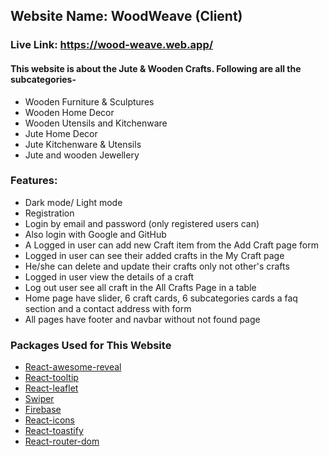 ## Website Name: WoodWeave (Client)
### Live Link: https://wood-weave.web.app/
#### This website is about the Jute & Wooden Crafts. Following are all the subcategories-
+ Wooden Furniture & Sculptures
+ Wooden Home Decor
+ Wooden Utensils and Kitchenware
+ Jute Home Decor
+ Jute Kitchenware & Utensils
+ Jute and wooden Jewellery
  
### Features:
+ Dark mode/ Light mode
+ Registration
+ Login by email and password (only registered users can)
+ Also login with Google and GitHub
+ A Logged in user can add new Craft item from the Add Craft page form
+ Logged in user can see their added crafts in the My Craft page
+ He/she can delete and update their crafts only not other's crafts
+ Logged in user view the details of a craft
+ Log out user see all craft in the All Crafts Page in a table
+ Home page have slider, 6 craft cards, 6 subcategories cards a faq section and a contact address with form
+ All pages have footer and navbar without not found page


### Packages Used for This Website
- [React-awesome-reveal](https://github.com/dennismorello/react-awesome-reveal)
- [React-tooltip](https://github.com/wwayne/react-tooltip)
- [React-leaflet](https://react-leaflet.js.org/)
- [Swiper](https://swiperjs.com/react)
- [Firebase](https://firebase.google.com/)
- [React-icons](https://react-icons.github.io/react-icons/)
- [React-toastify](https://fkhadra.github.io/react-toastify/)
- [React-router-dom](https://reactrouter.com/web/guides/quick-start)

